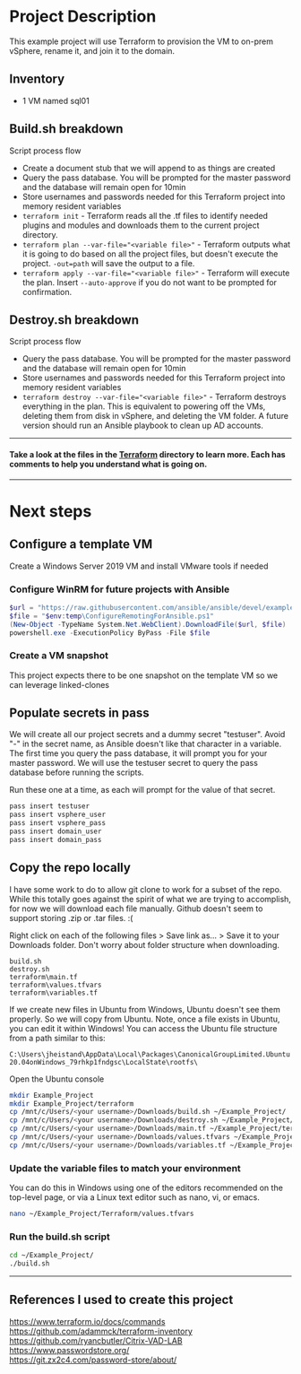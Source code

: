 # Project Description
This example project will use Terraform to provision the VM to on-prem vSphere, rename it, and join it to the domain.


## Inventory
- 1 VM named sql01

## Build.sh breakdown
Script process flow
- Create a document stub that we will append to as things are created
- Query the pass database.  You will be prompted for the master password and the database will remain open for 10min
- Store usernames and passwords needed for this Terraform project into memory resident variables
- `terraform init` - Terraform reads all the .tf files to identify needed plugins and modules and downloads them to the current project directory.
- `terraform plan --var-file="<variable file>"` - Terraform outputs what it is going to do based on all the project files, but doesn't execute the project. `-out=path` will save the output to a file.
- `terraform apply --var-file="<variable file>"` - Terraform will execute the plan. Insert `--auto-approve` if you do not want to be prompted for confirmation.


## Destroy.sh breakdown
Script process flow
- Query the pass database.  You will be prompted for the master password and the database will remain open for 10min
- Store usernames and passwords needed for this Terraform project into memory resident variables
- `terraform destroy --var-file="<variable file>"` - Terraform destroys everything in the plan.  This is equivalent to powering off the VMs, deleting them from disk in vSphere, and deleting the VM folder.  A future version should run an Ansible playbook to clean up AD accounts.
 
---
#### Take a look at the files in the [Terraform](https://github.com/Burwood/JLH_Automation/tree/master/Example_Project/terraform) directory to learn more.  Each has comments to help you understand what is going on.
---

# Next steps

## Configure a template VM
Create a Windows Server 2019 VM and install VMware tools if needed

### Configure WinRM for future projects with Ansible
```powershell
$url = "https://raw.githubusercontent.com/ansible/ansible/devel/examples/scripts/ConfigureRemotingForAnsible.ps1"
$file = "$env:temp\ConfigureRemotingForAnsible.ps1"
(New-Object -TypeName System.Net.WebClient).DownloadFile($url, $file)
powershell.exe -ExecutionPolicy ByPass -File $file
``` 

### Create a VM snapshot
This project expects there to be one snapshot on the template VM so we can leverage linked-clones

## Populate secrets in pass
We will create all our project secrets and a dummy secret "testuser".  Avoid "-" in the secret name, as Ansible doesn't like that character in a variable. The first time you query the pass database, it will prompt you for your master password.  We will use the testuser secret to query the pass database before running the scripts.

Run these one at a time, as each will prompt for the value of that secret. 

```bash
pass insert testuser
pass insert vsphere_user
pass insert vsphere_pass                       
pass insert domain_user
pass insert domain_pass
```

## Copy the repo locally
I have some work to do to allow git clone to work for a subset of the repo.  While this totally goes against the spirit of what we are trying to accomplish, for now we will download each file manually.  Github doesn't seem to support storing .zip or .tar files. :(


Right click on each of the following files > Save link as... > Save it to your Downloads folder. Don't worry about folder structure when downloading.

    build.sh
    destroy.sh
    terraform\main.tf
    terraform\values.tfvars
    terraform\variables.tf

If we create new files in Ubuntu from Windows, Ubuntu doesn't see them properly.  So we will copy from Ubuntu.  Note, once a file exists in Ubuntu, you can edit it within Windows! You can access the Ubuntu file structure from a path similar to this: 

`C:\Users\jheistand\AppData\Local\Packages\CanonicalGroupLimited.Ubuntu20.04onWindows_79rhkp1fndgsc\LocalState\rootfs\`


Open the Ubuntu console

```bash
mkdir Example_Project
mkdir Example_Project/terraform
cp /mnt/c/Users/<your username>/Downloads/build.sh ~/Example_Project/
cp /mnt/c/Users/<your username>/Downloads/destroy.sh ~/Example_Project/
cp /mnt/c/Users/<your username>/Downloads/main.tf ~/Example_Project/terraform/
cp /mnt/c/Users/<your username>/Downloads/values.tfvars ~/Example_Project/terraform/
cp /mnt/c/Users/<your username>/Downloads/variables.tf ~/Example_Project/terraform/
```

### Update the variable files to match your environment
You can do this in Windows using one of the editors recommended on the top-level page, or via a Linux text editor such as nano, vi, or emacs.
```bash
nano ~/Example_Project/Terraform/values.tfvars
```

### Run the build.sh script
```bash
cd ~/Example_Project/
./build.sh
```

---

## References I used to create this project
https://www.terraform.io/docs/commands \
https://github.com/adammck/terraform-inventory \
https://github.com/ryancbutler/Citrix-VAD-LAB \
https://www.passwordstore.org/ \
https://git.zx2c4.com/password-store/about/

